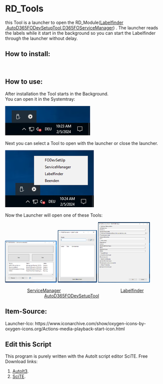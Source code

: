 <h1>RD_Tools</h1>

this Tool is a launcher to open the RD_Module([Labelfinder](https://github.com/roedl-dynamics/RDD-Labelfinder) ,[AutoD365FODevSetupTool](https://github.com/roedl-dynamics/AutoD365FODevSetupTool),[D365FOServiceManager](https://github.com/roedl-dynamics/D365FOServiceManager))
 .
The launcher reads the labels while it start in the background so you can start the Labelfinder through the launcher without delay.
 

<h2>How to install:  </h2> 
<br>
<h2>How to use:</h2>
After installation the Tool starts in the Background.<br>
You can open it in the Systemtray: <br>

![image](https://github.com/roedl-dynamics/RD_Tools/blob/main/RD-Tools_ImTray.PNG) <br>

Next you can select a Tool to open with the launcher or close the launcher.

![image](https://github.com/roedl-dynamics/RD_Tools/blob/main/RD-Tools_ge%C3%B6ffnet.PNG) <br>


Now the Launcher will open one of these Tools:


<p float="left">
 <img src="https://github.com/roedl-dynamics/RD_Tools/blob/main/ServiceManager_geoeffnet.PNG" width="33%" />
 <img src="https://github.com/roedl-dynamics/RD_Tools/blob/main/Labelfinder_geoeffnet.PNG" width="25%" />
 <img src="https://github.com/roedl-dynamics/RD_Tools/blob/main/D365FODevSetup_geoeffnet.PNG" width="33%" />
</p>

&nbsp;&nbsp;&nbsp;&nbsp; &nbsp;&nbsp;&nbsp;&nbsp;&nbsp;&nbsp;&nbsp;&nbsp; &nbsp;&nbsp;&nbsp;&nbsp;[ServiceManager](https://github.com/roedl-dynamics/D365FOServiceManager)     &nbsp;&nbsp;&nbsp;&nbsp;&nbsp; &nbsp;&nbsp;&nbsp;&nbsp;   &nbsp;&nbsp;&nbsp;&nbsp; &nbsp;&nbsp;&nbsp;&nbsp; &nbsp;&nbsp;&nbsp;&nbsp;    &nbsp;&nbsp;&nbsp;&nbsp; &nbsp;&nbsp;&nbsp;&nbsp; &nbsp;&nbsp;&nbsp;&nbsp; &nbsp;&nbsp;&nbsp;&nbsp;&nbsp;&nbsp;&nbsp;[Labelfinder](https://github.com/roedl-dynamics/RDD-Labelfinder)  &nbsp;&nbsp;&nbsp;&nbsp;&nbsp;&nbsp;&nbsp;&nbsp; &nbsp;&nbsp;&nbsp;&nbsp;&nbsp;&nbsp;&nbsp;&nbsp;&nbsp;&nbsp;&nbsp;&nbsp;&nbsp;&nbsp;&nbsp;&nbsp;&nbsp;&nbsp;&nbsp;&nbsp;&nbsp;&nbsp;&nbsp;&nbsp;&nbsp;&nbsp;&nbsp;&nbsp;&nbsp;&nbsp;&nbsp;&nbsp;[AutoD365FODevSetupTool](https://github.com/roedl-dynamics/AutoD365FODevSetupTool)

                                                                                         

<h2>Item-Source:</h2>
Launcher-Ico: https://www.iconarchive.com/show/oxygen-icons-by-oxygen-icons.org/Actions-media-playback-start-icon.html


<h2>Edit this Script </h2>

This program is purely written with the AutoIt script editor SciTE.
Free Download links: 
1.  [AutoIt3](https://www.autoitscript.com/site/autoit/downloads/).
2.	[SciTE](https://www.autoitscript.com/site/autoit-script-editor/downloads/).

